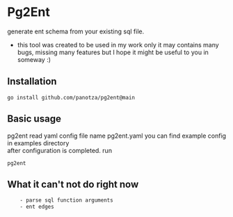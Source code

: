 # Pg2Ent

generate ent schema from your existing sql file.

* this tool was created to be used in my work only it may contains many bugs, missing many features but I hope it might be useful to you in someway :)

## Installation

```shell
go install github.com/panotza/pg2ent@main
```

## Basic usage

pg2ent read yaml config file name pg2ent.yaml
you can find example config in examples directory\
after configuration is completed. run
```shell
pg2ent
```

## What it can't not do right now

```txt
    - parse sql function arguments
    - ent edges
```